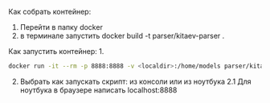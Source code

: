 Как собрать контейнер:
1. Перейти в папку docker
2. в терминале запустить docker build -t parser/kitaev-parser .

Как запустить контейнер:
1.
```bash
docker run -it --rm -p 8888:8888 -v <localdir>:/home/models parser/kitaev-parser sh ./run_jupyter.sh
```
2. Выбрать как запускать скрипт: из консоли или из ноутбука
2.1 Для ноутбука в браузере написать localhost:8888
